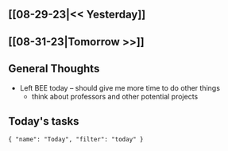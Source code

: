## [[08-29-23|<< Yesterday]]
## [[08-31-23|Tomorrow >>]]
## General Thoughts
- Left BEE today – should give me more time to do other things
	- think about professors and other potential projects

## Today's tasks

```todoist 
{ "name": "Today", "filter": "today" } 
```
